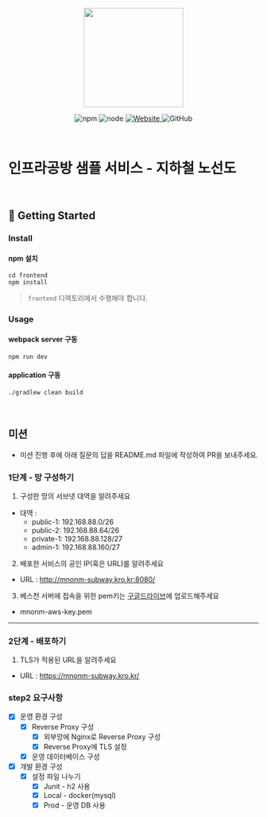 <p align="center">
    <img width="200px;" src="https://raw.githubusercontent.com/woowacourse/atdd-subway-admin-frontend/master/images/main_logo.png"/>
</p>
<p align="center">
  <img alt="npm" src="https://img.shields.io/badge/npm-%3E%3D%205.5.0-blue">
  <img alt="node" src="https://img.shields.io/badge/node-%3E%3D%209.3.0-blue">
  <a href="https://edu.nextstep.camp/c/R89PYi5H" alt="nextstep atdd">
    <img alt="Website" src="https://img.shields.io/website?url=https%3A%2F%2Fedu.nextstep.camp%2Fc%2FR89PYi5H">
  </a>
  <img alt="GitHub" src="https://img.shields.io/github/license/next-step/atdd-subway-service">
</p>

<br>

# 인프라공방 샘플 서비스 - 지하철 노선도

<br>

## 🚀 Getting Started

### Install
#### npm 설치
```
cd frontend
npm install
```
> `frontend` 디렉토리에서 수행해야 합니다.

### Usage
#### webpack server 구동
```
npm run dev
```
#### application 구동
```
./gradlew clean build
```
<br>

## 미션

* 미션 진행 후에 아래 질문의 답을 README.md 파일에 작성하여 PR을 보내주세요.

### 1단계 - 망 구성하기
1. 구성한 망의 서브넷 대역을 알려주세요
- 대역 :
  - public-1: 192.168.88.0/26
  - public-2: 192.168.88.64/26
  - private-1: 192.168.88.128/27
  - admin-1: 192.168.88.160/27

2. 배포한 서비스의 공인 IP(혹은 URL)를 알려주세요

- URL : http://mnonm-subway.kro.kr:8080/

3. 베스천 서버에 접속을 위한 pem키는 [구글드라이브](https://drive.google.com/drive/folders/1dZiCUwNeH1LMglp8dyTqqsL1b2yBnzd1?usp=sharing)에 업로드해주세요
- mnonm-aws-key.pem

---

### 2단계 - 배포하기
1. TLS가 적용된 URL을 알려주세요

- URL : https://mnonm-subway.kro.kr/


### step2 요구사항
- [X] 운영 환경 구성
  - [X] Reverse Proxy 구성
    - [X] 외부망에 Nginx로 Reverse Proxy 구성
    - [X] Reverse Proxy에 TLS 설정
  - [X] 운영 데이터베이스 구성

- [X] 개발 환경 구성
  - [X] 설정 파일 나누기
    - [X] Junit - h2 사용
    - [X] Local - docker(mysql)
    - [X] Prod - 운영 DB 사용
